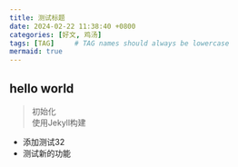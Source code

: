 ```yaml
---
title: 测试标题
date: 2024-02-22 11:38:40 +0800
categories: [好文, 鸡汤]
tags: [TAG]     # TAG names should always be lowercase
mermaid: true
---
```


## hello world

> 初始化  
> 使用Jekyll构建

- 添加测试32
- 测试新的功能
